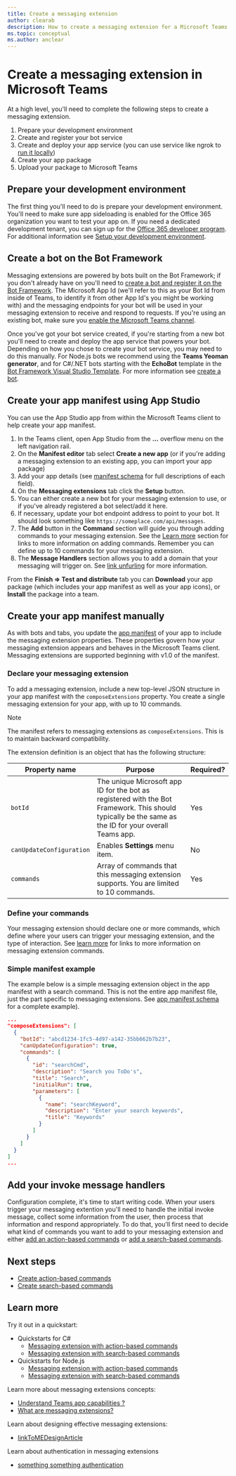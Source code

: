 ```yaml
---
title: Create a messaging extension
author: clearab
description: How to create a messaging extension for a Microsoft Teams app.
ms.topic: conceptual
ms.author: anclear
---
```

# Create a messaging extension in Microsoft Teams

At a high level, you'll need to complete the following steps to create a messaging extension.

1. Prepare your development environment
1. Create and register your bot service
1. Create and deploy your app service (you can use service like ngrok to [run it locally](~/foo.md))
1. Create your app package
1. Upload your package to Microsoft Teams

## Prepare your development environment

The first thing you'll need to do is prepare your development environment. You'll need to make sure app sideloading is enabled for the Office 365 organization you want to test your app on. If you need a dedicated development tenant, you can sign up for the [Office 365 developer program](https://developer.microsoft.com/en-us/office/dev-program). For additional information see [Setup your development environment](~/concepts/build-and-test-your-app/foo.md).

## Create a bot on the Bot Framework

Messaging extensions are powered by bots built on the Bot Framework; if you don't already have on you'll need to [create a bot and register it on the Bot Framework](/foo.md). The Microsoft App Id (we'll refer to this as your Bot Id from inside of Teams, to identify it from other App Id's you might be working with) and the messaging endpoints for your bot will be used in your messaging extension to receive and respond to requests. If you're using an existing bot, make sure you [enable the Microsoft Teams channel](/azure/bot-service/bot-service-manage-channels.md?view=azure-bot-service-4.0).

Once you've got your bot service created, if you're starting from a new bot you'll need to create and deploy the app service that powers your bot. Depending on how you chose to create your bot service, you may need to do this manually. For Node.js bots we recommend using the **Teams Yeoman generator**, and for C#/.NET bots starting with the **EchoBot** template in the [Bot Framework Visual Studio Template](https://marketplace.visualstudio.com/items?itemName=BotBuilder.botbuilderv4). For more information see [create a bot](foo.md).

## Create your app manifest using App Studio

You can use the App Studio app from within the Microsoft Teams client to help create your app manifest.

1. In the Teams client, open App Studio from the **...** overflow menu on the left navigation rail.
1. On the **Manifest editor** tab select **Create a new app** (or if you're adding a messaging extension to an existing app, you can import your app package)
1. Add your app details (see [manifest schema](~/resoureces/foo.md) for full descriptions of each field).
1. On the **Messaging extensions** tab click the **Setup** button.
1. You can either create a new bot for your messaging extension to use, or if you've already registered a bot select/add it here.
1. If necessary, update your bot endpoint address to point to your bot. It should look something like `https://someplace.com/api/messages`.
1. The **Add** button in the **Command** section will guide you through adding commands to your messaging extension. See the [Learn more](#learn-more) section for links to more information on adding commands. Remember you can define up to 10 commands for your messaging extension.
1. The **Message Handlers** section allows you to add a domain that your messaging will trigger on. See [link unfurling](foo.md) for more information.

From the **Finish => Test and distribute** tab you can **Download** your app package (which includes your app manifest as well as your app icons), or **Install** the package into a team.

## Create your app manifest manually

As with bots and tabs, you update the [app manifest](~/resources/schema/manifest-schema.md#composeextensions) of your app to include the messaging extension properties. These properties govern how your messaging extension appears and behaves in the Microsoft Teams client. Messaging extensions are supported beginning with v1.0 of the manifest.

### Declare your messaging extension

To add a messaging extension, include a new top-level JSON structure in your app manifest with the `composeExtensions` property. You create a single messaging extension for your app, with up to 10 commands.

> [!NOTE]
> The manifest refers to messaging extensions as `composeExtensions`. This is to maintain backward compatibility.

The extension definition is an object that has the following structure:

| Property name | Purpose | Required? |
|---|---|---|
| `botId` | The unique Microsoft app ID for the bot as registered with the Bot Framework. This should typically be the same as the ID for your overall Teams app. | Yes |
| `canUpdateConfiguration` | Enables **Settings** menu item. | No |
| `commands` | Array of commands that this messaging extension supports. You are limited to 10 commands. | Yes |

### Define your commands

Your messaging extension should declare one or more commands, which define where your users can trigger your messaging extension, and the type of interaction. See [learn more](#learn-more) for links to more information on messaging extension commands.

### Simple manifest example

The example below is a simple messaging extension object in the app manifest with a search command. This is not the entire app manifest file, just the part specific to messaging extensions. See [app manifest schema](foo.md) for a complete example).

```json
...
"composeExtensions": [
  {
    "botId": "abcd1234-1fc5-4d97-a142-35bb662b7b23",
    "canUpdateConfiguration": true,
    "commands": [
      {
        "id": "searchCmd",
        "description": "Search you ToDo's",
        "title": "Search",
        "initialRun": true,
        "parameters": [
          {
            "name": "searchKeyword",
            "description": "Enter your search keywords",
            "title": "Keywords"
          }
        ]
      }
    ]
  }
]
...
```

## Add your invoke message handlers

Configuration complete, it's time to start writing code. When your users trigger your messaging extention you'll need to handle the initial invoke message, collect some information from the user, then process that information and respond appropriately. To do that, you'll first need to decide what kind of commands you want to add to your messaging extension and either [add an action-based commands](~/messaging-extensions/how-to/action-based-commands/define-action-based-command.md) or [add a search-based commands](~/messaging-extensions/how-to/search-based-commands/define-search-based-command.md).

## Next steps

* [Create action-based commands](~/messaging-extensions/how-to/action-based-commands/define-action-based-command.md)
* [Create search-based commands](~/messaging-extensions/how-to/search-based-commands/define-search-based-command.md)

## Learn more

Try it out in a quickstart:

* Quickstarts for C#
  * [Messaging extension with action-based commands](~/foo.md)
  * [Messaging extension with search-based commands](~/foo.md)
* Quickstarts for Node.js
  * [Messaging extension with action-based commands](~/foo.md)
  * [Messaging extension with search-based commands](~/foo.md)

Learn more about messaging extensions concepts:

* [Understand Teams app capabilities ?](~/concepts/understand-teams-app-capabilities.md)
* [What are messaging extensions?](~/messaging-extensions/what-are-messaging-extensions.md)

Learn about designing effective messaging extensions:

* [linkToMEDesignArticle](./foo.md)

Learn about authentication in messaging extensions

* [something something authentication](./foo.md)